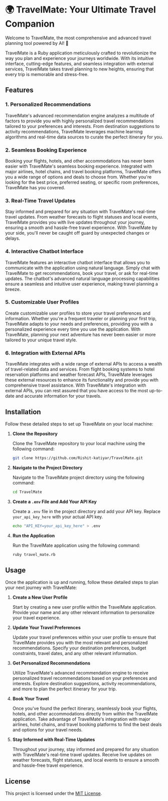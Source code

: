 # 🌍 TravelMate: Your Ultimate Travel Companion

Welcome to TravelMate, the most comprehensive and advanced travel planning tool powered by AI! 🚀

TravelMate is a Ruby application meticulously crafted to revolutionize the way you plan and experience your journeys worldwide. With its intuitive interface, cutting-edge features, and seamless integration with external services, TravelMate takes travel planning to new heights, ensuring that every trip is memorable and stress-free.

## Features

### 1. Personalized Recommendations

TravelMate's advanced recommendation engine analyzes a multitude of factors to provide you with highly personalized travel recommendations tailored to your preferences and interests. From destination suggestions to activity recommendations, TravelMate leverages machine learning algorithms and real-time data sources to curate the perfect itinerary for you.

### 2. Seamless Booking Experience

Booking your flights, hotels, and other accommodations has never been easier with TravelMate's seamless booking experience. Integrated with major airlines, hotel chains, and travel booking platforms, TravelMate offers you a wide range of options and deals to choose from. Whether you're looking for the best price, preferred seating, or specific room preferences, TravelMate has you covered.

### 3. Real-Time Travel Updates

Stay informed and prepared for any situation with TravelMate's real-time travel updates. From weather forecasts to flight statuses and local events, TravelMate provides you with live updates throughout your journey, ensuring a smooth and hassle-free travel experience. With TravelMate by your side, you'll never be caught off guard by unexpected changes or delays.

### 4. Interactive Chatbot Interface

TravelMate features an interactive chatbot interface that allows you to communicate with the application using natural language. Simply chat with TravelMate to get recommendations, book your travel, or ask for real-time updates. The chatbot's advanced natural language processing capabilities ensure a seamless and intuitive user experience, making travel planning a breeze.

### 5. Customizable User Profiles

Create customizable user profiles to store your travel preferences and information. Whether you're a frequent traveler or planning your first trip, TravelMate adapts to your needs and preferences, providing you with a personalized experience every time you use the application. With TravelMate, planning your next adventure has never been easier or more tailored to your unique travel style.

### 6. Integration with External APIs

TravelMate integrates with a wide range of external APIs to access a wealth of travel-related data and services. From flight booking systems to hotel reservation platforms and weather forecast APIs, TravelMate leverages these external resources to enhance its functionality and provide you with comprehensive travel assistance. With TravelMate's integration with external APIs, you can rest assured that you have access to the most up-to-date and accurate information for your travels.

## Installation

Follow these detailed steps to set up TravelMate on your local machine:

1. **Clone the Repository**

    Clone the TravelMate repository to your local machine using the following command:

    ```bash
    git clone https://github.com/Rishit-katiyar/TravelMate.git
    ```

2. **Navigate to the Project Directory**

    Navigate to the TravelMate project directory using the following command:

    ```bash
    cd TravelMate
    ```

3. **Create a `.env` File and Add Your API Key**

    Create a `.env` file in the project directory and add your API key. Replace `your_api_key_here` with your actual API key.

    ```bash
    echo "API_KEY=your_api_key_here" > .env
    ```

4. **Run the Application**

    Run the TravelMate application using the following command:

    ```bash
    ruby travel_mate.rb
    ```

## Usage

Once the application is up and running, follow these detailed steps to plan your next journey with TravelMate:

1. **Create a New User Profile**

    Start by creating a new user profile within the TravelMate application. Provide your name and any other relevant information to personalize your travel experience.

2. **Update Your Travel Preferences**

    Update your travel preferences within your user profile to ensure that TravelMate provides you with the most relevant and personalized recommendations. Specify your destination preferences, budget constraints, travel dates, and any other relevant information.

3. **Get Personalized Recommendations**

    Utilize TravelMate's advanced recommendation engine to receive personalized travel recommendations based on your preferences and interests. Explore destination suggestions, activity recommendations, and more to plan the perfect itinerary for your trip.

4. **Book Your Travel**

    Once you've found the perfect itinerary, seamlessly book your flights, hotels, and other accommodations directly from within the TravelMate application. Take advantage of TravelMate's integration with major airlines, hotel chains, and travel booking platforms to find the best deals and options for your travel needs.

5. **Stay Informed with Real-Time Updates**

    Throughout your journey, stay informed and prepared for any situation with TravelMate's real-time travel updates. Receive live updates on weather forecasts, flight statuses, and local events to ensure a smooth and hassle-free travel experience.

## License

This project is licensed under the [MIT License](LICENSE).
